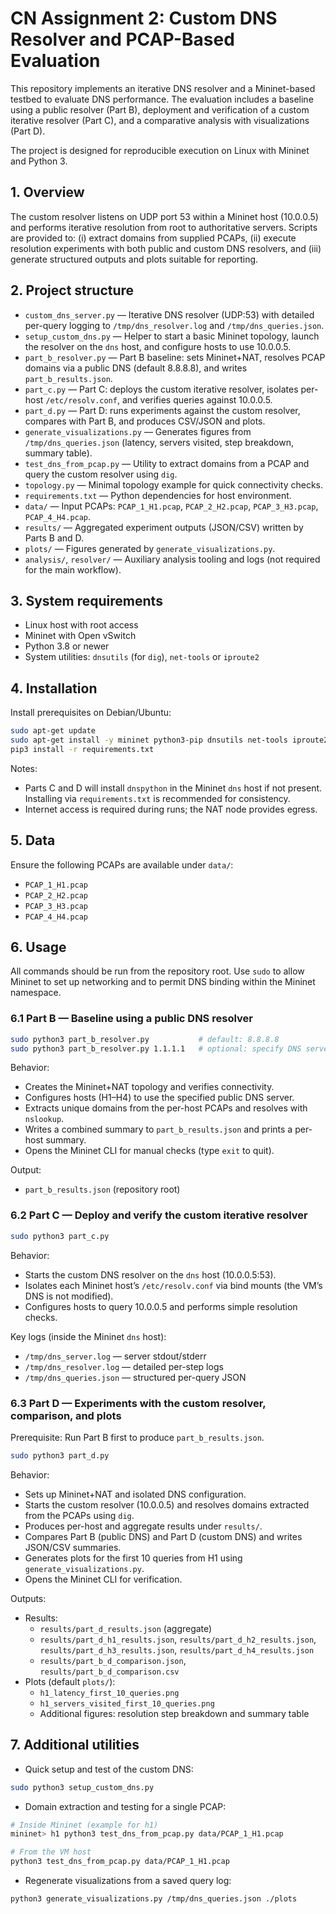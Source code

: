 # CN Assignment 2: Custom DNS Resolver and PCAP-Based Evaluation

This repository implements an iterative DNS resolver and a Mininet-based testbed to evaluate DNS performance. The evaluation includes a baseline using a public resolver (Part B), deployment and verification of a custom iterative resolver (Part C), and a comparative analysis with visualizations (Part D).

The project is designed for reproducible execution on Linux with Mininet and Python 3.

## 1. Overview

The custom resolver listens on UDP port 53 within a Mininet host (10.0.0.5) and performs iterative resolution from root to authoritative servers. Scripts are provided to: (i) extract domains from supplied PCAPs, (ii) execute resolution experiments with both public and custom DNS resolvers, and (iii) generate structured outputs and plots suitable for reporting.

## 2. Project structure

- `custom_dns_server.py` — Iterative DNS resolver (UDP:53) with detailed per-query logging to `/tmp/dns_resolver.log` and `/tmp/dns_queries.json`.
- `setup_custom_dns.py` — Helper to start a basic Mininet topology, launch the resolver on the `dns` host, and configure hosts to use 10.0.0.5.
- `part_b_resolver.py` — Part B baseline: sets Mininet+NAT, resolves PCAP domains via a public DNS (default 8.8.8.8), and writes `part_b_results.json`.
- `part_c.py` — Part C: deploys the custom iterative resolver, isolates per-host `/etc/resolv.conf`, and verifies queries against 10.0.0.5.
- `part_d.py` — Part D: runs experiments against the custom resolver, compares with Part B, and produces CSV/JSON and plots.
- `generate_visualizations.py` — Generates figures from `/tmp/dns_queries.json` (latency, servers visited, step breakdown, summary table).
- `test_dns_from_pcap.py` — Utility to extract domains from a PCAP and query the custom resolver using `dig`.
- `topology.py` — Minimal topology example for quick connectivity checks.
- `requirements.txt` — Python dependencies for host environment.
- `data/` — Input PCAPs: `PCAP_1_H1.pcap`, `PCAP_2_H2.pcap`, `PCAP_3_H3.pcap`, `PCAP_4_H4.pcap`.
- `results/` — Aggregated experiment outputs (JSON/CSV) written by Parts B and D.
- `plots/` — Figures generated by `generate_visualizations.py`.
- `analysis/`, `resolver/` — Auxiliary analysis tooling and logs (not required for the main workflow).

## 3. System requirements

- Linux host with root access
- Mininet with Open vSwitch
- Python 3.8 or newer
- System utilities: `dnsutils` (for `dig`), `net-tools` or `iproute2`

## 4. Installation

Install prerequisites on Debian/Ubuntu:

```bash
sudo apt-get update
sudo apt-get install -y mininet python3-pip dnsutils net-tools iproute2
pip3 install -r requirements.txt
```

Notes:
- Parts C and D will install `dnspython` in the Mininet `dns` host if not present. Installing via `requirements.txt` is recommended for consistency.
- Internet access is required during runs; the NAT node provides egress.

## 5. Data

Ensure the following PCAPs are available under `data/`:

- `PCAP_1_H1.pcap`
- `PCAP_2_H2.pcap`
- `PCAP_3_H3.pcap`
- `PCAP_4_H4.pcap`

## 6. Usage

All commands should be run from the repository root. Use `sudo` to allow Mininet to set up networking and to permit DNS binding within the Mininet namespace.

### 6.1 Part B — Baseline using a public DNS resolver

```bash
sudo python3 part_b_resolver.py           # default: 8.8.8.8
sudo python3 part_b_resolver.py 1.1.1.1   # optional: specify DNS server
```

Behavior:
- Creates the Mininet+NAT topology and verifies connectivity.
- Configures hosts (H1–H4) to use the specified public DNS server.
- Extracts unique domains from the per-host PCAPs and resolves with `nslookup`.
- Writes a combined summary to `part_b_results.json` and prints a per-host summary.
- Opens the Mininet CLI for manual checks (type `exit` to quit).

Output:
- `part_b_results.json` (repository root)

### 6.2 Part C — Deploy and verify the custom iterative resolver

```bash
sudo python3 part_c.py
```

Behavior:
- Starts the custom DNS resolver on the `dns` host (10.0.0.5:53).
- Isolates each Mininet host’s `/etc/resolv.conf` via bind mounts (the VM’s DNS is not modified).
- Configures hosts to query 10.0.0.5 and performs simple resolution checks.

Key logs (inside the Mininet `dns` host):
- `/tmp/dns_server.log` — server stdout/stderr
- `/tmp/dns_resolver.log` — detailed per-step logs
- `/tmp/dns_queries.json` — structured per-query JSON

### 6.3 Part D — Experiments with the custom resolver, comparison, and plots

Prerequisite: Run Part B first to produce `part_b_results.json`.

```bash
sudo python3 part_d.py
```

Behavior:
- Sets up Mininet+NAT and isolated DNS configuration.
- Starts the custom resolver (10.0.0.5) and resolves domains extracted from the PCAPs using `dig`.
- Produces per-host and aggregate results under `results/`.
- Compares Part B (public DNS) and Part D (custom DNS) and writes JSON/CSV summaries.
- Generates plots for the first 10 queries from H1 using `generate_visualizations.py`.
- Opens the Mininet CLI for verification.

Outputs:
- Results:
	- `results/part_d_results.json` (aggregate)
	- `results/part_d_h1_results.json`, `results/part_d_h2_results.json`, `results/part_d_h3_results.json`, `results/part_d_h4_results.json`
	- `results/part_b_d_comparison.json`, `results/part_b_d_comparison.csv`
- Plots (default `plots/`):
	- `h1_latency_first_10_queries.png`
	- `h1_servers_visited_first_10_queries.png`
	- Additional figures: resolution step breakdown and summary table

## 7. Additional utilities

- Quick setup and test of the custom DNS:

```bash
sudo python3 setup_custom_dns.py
```

- Domain extraction and testing for a single PCAP:

```bash
# Inside Mininet (example for h1)
mininet> h1 python3 test_dns_from_pcap.py data/PCAP_1_H1.pcap

# From the VM host
python3 test_dns_from_pcap.py data/PCAP_1_H1.pcap
```

- Regenerate visualizations from a saved query log:

```bash
python3 generate_visualizations.py /tmp/dns_queries.json ./plots
```